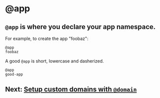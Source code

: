 # @app

## `@app` is where you declare your app namespace.

For example, to create the app "foobaz":

```arc
@app
foobaz
```

A good `@app` is short, lowercase and dasherized.

```arc
@app
good-app
```

## Next: [Setup custom domains with `@domain`](/reference/domain)
